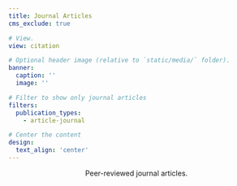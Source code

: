```yaml
---
title: Journal Articles
cms_exclude: true

# View.
view: citation

# Optional header image (relative to `static/media/` folder).
banner:
  caption: ''
  image: ''

# Filter to show only journal articles
filters:
  publication_types:
    - article-journal

# Center the content
design:
  text_align: 'center'
---
```


<div style="text-align: center; margin-bottom: 0rem;">

Peer-reviewed journal articles.

</div>
